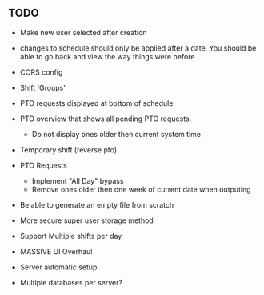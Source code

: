 ## TODO

* Make new user selected after creation

* changes to schedule should only be applied after a date. You should be able to go back and view the way things were before

* CORS config

* Shift 'Groups'

* PTO requests displayed at bottom of schedule

* PTO overview that shows all pending PTO requests.
  - Do not display ones older then current system time

* Temporary shift (reverse pto)

* PTO Requests
  - Implement "All Day" bypass
  - Remove ones older then one week of current date when outputing

* Be able to generate an empty file from scratch

* More secure super user storage method

* Support Multiple shifts per day

* MASSIVE UI Overhaul

* Server automatic setup

* Multiple databases per server?
